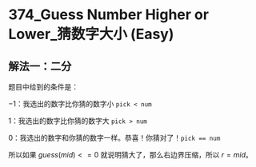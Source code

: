 # 374_Guess Number Higher or Lower_猜数字大小 (Easy)

## 解法一：二分

题目中给到的条件是：

$-1$：我选出的数字比你猜的数字小 `pick < num`

$1$：我选出的数字比你猜的数字大 `pick > num`

$0$：我选出的数字和你猜的数字一样。恭喜！你猜对了！`pick == num`

所以如果 $guess(mid) <= 0$ 就说明猜大了，那么右边界压缩，所以 $r = mid$。
